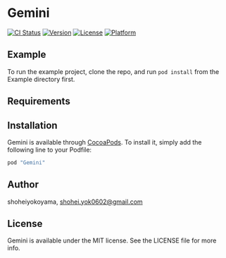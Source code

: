 # Gemini

[![CI Status](http://img.shields.io/travis/shoheiyokoyama/Gemini.svg?style=flat)](https://travis-ci.org/shoheiyokoyama/Gemini)
[![Version](https://img.shields.io/cocoapods/v/Gemini.svg?style=flat)](http://cocoapods.org/pods/Gemini)
[![License](https://img.shields.io/cocoapods/l/Gemini.svg?style=flat)](http://cocoapods.org/pods/Gemini)
[![Platform](https://img.shields.io/cocoapods/p/Gemini.svg?style=flat)](http://cocoapods.org/pods/Gemini)

## Example

To run the example project, clone the repo, and run `pod install` from the Example directory first.

## Requirements

## Installation

Gemini is available through [CocoaPods](http://cocoapods.org). To install
it, simply add the following line to your Podfile:

```ruby
pod "Gemini"
```

## Author

shoheiyokoyama, shohei.yok0602@gmail.com

## License

Gemini is available under the MIT license. See the LICENSE file for more info.
